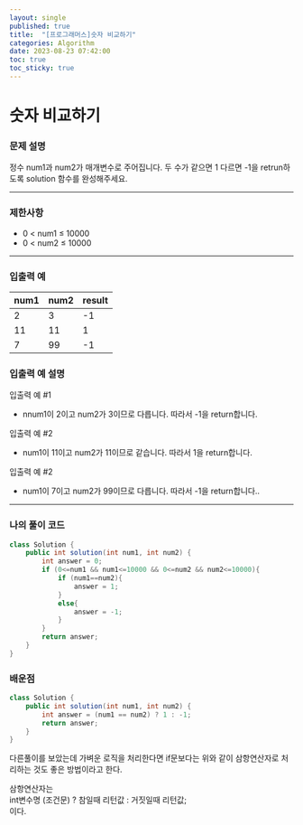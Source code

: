 ```yaml
---
layout: single
published: true
title:  "[프로그래머스]숫자 비교하기"
categories: Algorithm
date: 2023-08-23 07:42:00
toc: true
toc_sticky: true
---
```


# 숫자 비교하기

### 문제 설명
정수 num1과 num2가 매개변수로 주어집니다. 두 수가 같으면 1 다르면 -1을 retrun하도록 solution 함수를 완성해주세요.

----------------

### 제한사항

* 0 < num1 ≤ 10000
* 0 < num2 ≤ 10000


----------------

### 입출력 예

|num1|	num2|	result|
|---|---|---|
|2|3|-1|
|11|11|1|
|7|99|-1|


### 입출력 예 설명

입출력 예 #1
* nnum1이 2이고 num2가 3이므로 다릅니다. 따라서 -1을 return합니다.
  
입출력 예 #2
* num1이 11이고 num2가 11이므로 같습니다. 따라서 1을 return합니다.

입출력 예 #2
* num1이 7이고 num2가 99이므로 다릅니다. 따라서 -1을 return합니다..


----------------

### 나의 풀이 코드

```java
class Solution {
    public int solution(int num1, int num2) {
        int answer = 0;
        if (0<=num1 && num1<=10000 && 0<=num2 && num2<=10000){
            if (num1==num2){
                answer = 1;
            }
            else{
                answer = -1;
            }
        }
        return answer;
    }
}
```

### 배운점

```java
class Solution {
    public int solution(int num1, int num2) {
        int answer = (num1 == num2) ? 1 : -1;
        return answer;
    }
}
```
<p>
다른풀이를 보았는데 가벼운 로직을 처리한다면 if문보다는 위와 같이 삼항연산자로 처리하는 것도 좋은 방법이라고 한다.
</p>


삼항연산자는  
int변수명 (조건문) ? 참일때 리턴값 : 거짓일때 리턴값;  
이다.  


